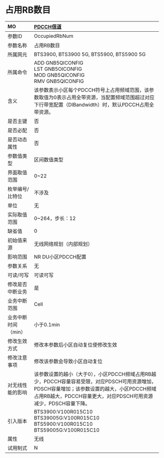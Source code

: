 # 占用RB数目<table><thread><tr><th align = "left">MO</th><th align = "left"><a href = "index.html#占用RB数目-4">PDCCH信道</a></td></tr></thread><tbody><tr><td>参数ID</td><td>OccupiedRbNum</td></tr><tr><td>参数名称</td><td>占用RB数目</td></tr><tr><td>所属网元</td><td>BTS3900, BTS3900 5G, BTS5900, BTS5900 5G</td></tr><tr><td>所属命令</td><td>ADD GNB5QICONFIG<br>LST GNB5OICONFIG<br>MOD GNB5QICONFIG<br>RMV GNB5QICONFIG</td></tr><tr><td>含义</td><td>该参数表示小区每个PDCCH符号上占用频域范围，该参数取值为0表示占用全带资源，当配置频域范围超过对应下行带宽配置（DlBandwidth）时，默认PDCCH占用全带资源。</td></tr><tr><td>是否主键</td><td>否</td></tr><tr><td>是否必配</td><td>否</td></tr><tr><td>是否动态属性</td><td>否</td></tr><tr><td>参数值类型</td><td>区间数值类型</td></tr><tr><td>界面取值范围</td><td>0~22</td></tr><tr><td>枚举编号/比特位</td><td>不涉及</td></tr><tr><td>单位</td><td>无</td></tr><tr><td>实际取值范围</td><td>0~264，步长：12</td></tr><tr><td>缺省值</td><td>0</td></tr><tr><td>初始值来源</td><td>无线网络规划（内部规划）</td></tr><tr><td>影响范围</td><td>NR DU小区PDCCH配置</td></tr><tr><td>参数关系</td><td>无</td></tr><tr><td>可读/可写</td><td>可读可写</td></tr><tr><td>修改是否中断业务</td><td>是</td></tr><tr><td>业务中断范围</td><td>Cell</td></tr><tr><td>业务中断时间（min）</td><td>小于0.1min</td></tr><tr><td>修改生效方式</td><td>修改本参数后小区自动复位使修改生效</td></tr><tr><td>修改注意事项</td><td>修改该参数会导致小区自动复位</td></tr><tr><td>对无线性能的影响</td><td>该参数设置的越小（大于0），小区PDCCH频域占用RB越少，PDCCH容量容易受限，对应PDSCH可用资源增加，PDSCH容量增加；该参数设置的越大，小区PDCCH频域占用RB越大，PDCCH容量更大，对应PDSCH可用资源减少，PDSCH容量下降。</td></tr><tr><td>引入版本</td><td>BTS3900:V100R015C10<br>BTS39005G:V100R015C10<br>BTS5900:V100R015C10<br>BTS59005G:V100R015C10</td></tr><tr><td>属性</td><td>无线</td></tr><tr><td>试用制式</td><td>N</td></tr></tbody></table>
